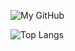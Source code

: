 ![My GitHub](https://github-readme-stats.vercel.app/api?username=sparksam&count_private=true&show_icons=true&theme=vision-friendly-dark&include_all_commits=true)

![Top Langs](https://github-readme-stats.vercel.app/api/top-langs/?username=sparksam)
